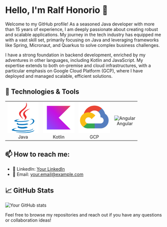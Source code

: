 
# Hello, I'm Ralf Honorio 👋

Welcome to my GitHub profile! As a seasoned Java developer with more than 15 years of experience, I am deeply passionate about creating robust and scalable applications. My journey in the tech industry has equipped me with a vast skill set, primarily focusing on Java and leveraging frameworks like Spring, Micronaut, and Quarkus to solve complex business challenges. 

I have a strong foundation in backend development, enriched by my adventures in other languages, including Kotlin and JavaScript. My expertise extends to both on-premise and cloud infrastructures, with a particular emphasis on Google Cloud Platform (GCP), where I have deployed and managed scalable, efficient solutions.

## 🔧 Technologies & Tools
<table>
  <tr>
    <td align="center">
      <img alt="Java" src="https://raw.githubusercontent.com/devicons/devicon/master/icons/java/java-original.svg" width="100" height="100"/>
      <br />Java
    </td>
    <td align="center">
      <img alt="Kotlin" src="https://raw.githubusercontent.com/devicons/devicon/master/icons/kotlin/kotlin-original.svg" width="100" height="100"/>
      <br />Kotlin
    </td>
    <td align="center">
      <img alt="GCP" src="https://raw.githubusercontent.com/devicons/devicon/master/icons/googlecloud/googlecloud-original.svg" width="100" height="100"/>
      <br />GCP
    </td>
    <td align="center">
      <img alt="Angular" src="https://upload.wikimedia.org/wikipedia/commons/c/cf/Angular_full_color_logo.svg" width="100" height="100"/>
      <br />Angular
    </td>
  </tr>
</table>

## 📫 How to reach me:

- :briefcase: LinkedIn: [Your LinkedIn](https://linkedin.com/in/yourprofile)
- :email: Email: <your.email@example.com>

## 📈 GitHub Stats

![Your GitHub stats](https://github-readme-stats.vercel.app/api?username=yourusername&show_icons=true&theme=tokyonight)


Feel free to browse my repositories and reach out if you have any questions or collaboration ideas!
